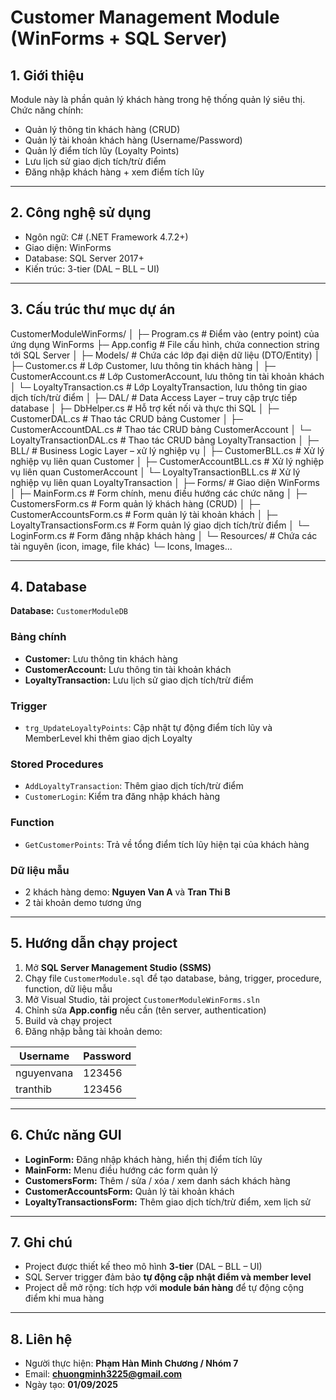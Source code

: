 ﻿# Customer Management Module (WinForms + SQL Server)

## 1. Giới thiệu

Module này là phần quản lý khách hàng trong hệ thống quản lý siêu thị.  
Chức năng chính:

- Quản lý thông tin khách hàng (CRUD)
- Quản lý tài khoản khách hàng (Username/Password)
- Quản lý điểm tích lũy (Loyalty Points)
- Lưu lịch sử giao dịch tích/trừ điểm
- Đăng nhập khách hàng + xem điểm tích lũy

---

## 2. Công nghệ sử dụng

- Ngôn ngữ: C# (.NET Framework 4.7.2+)
- Giao diện: WinForms
- Database: SQL Server 2017+
- Kiến trúc: 3-tier (DAL – BLL – UI)

---

## 3. Cấu trúc thư mục dự án
CustomerModuleWinForms/
│
├─ Program.cs                 # Điểm vào (entry point) của ứng dụng WinForms
├─ App.config                 # File cấu hình, chứa connection string tới SQL Server
│
├─ Models/                    # Chứa các lớp đại diện dữ liệu (DTO/Entity)
│ ├─ Customer.cs              # Lớp Customer, lưu thông tin khách hàng
│ ├─ CustomerAccount.cs       # Lớp CustomerAccount, lưu thông tin tài khoản khách
│ └─ LoyaltyTransaction.cs    # Lớp LoyaltyTransaction, lưu thông tin giao dịch tích/trừ điểm
│
├─ DAL/                       # Data Access Layer – truy cập trực tiếp database
│ ├─ DbHelper.cs              # Hỗ trợ kết nối và thực thi SQL
│ ├─ CustomerDAL.cs           # Thao tác CRUD bảng Customer
│ ├─ CustomerAccountDAL.cs    # Thao tác CRUD bảng CustomerAccount
│ └─ LoyaltyTransactionDAL.cs # Thao tác CRUD bảng LoyaltyTransaction
│
├─ BLL/                       # Business Logic Layer – xử lý nghiệp vụ
│ ├─ CustomerBLL.cs           # Xử lý nghiệp vụ liên quan Customer
│ ├─ CustomerAccountBLL.cs    # Xử lý nghiệp vụ liên quan CustomerAccount
│ └─ LoyaltyTransactionBLL.cs # Xử lý nghiệp vụ liên quan LoyaltyTransaction
│
├─ Forms/                     # Giao diện WinForms
│ ├─ MainForm.cs              # Form chính, menu điều hướng các chức năng
│ ├─ CustomersForm.cs         # Form quản lý khách hàng (CRUD)
│ ├─ CustomerAccountsForm.cs  # Form quản lý tài khoản khách
│ ├─ LoyaltyTransactionsForm.cs # Form quản lý giao dịch tích/trừ điểm
│ └─ LoginForm.cs             # Form đăng nhập khách hàng
│
└─ Resources/                 # Chứa các tài nguyên (icon, image, file khác)
   └─ Icons, Images...



---

## 4. Database

**Database:** `CustomerModuleDB`

### Bảng chính

- **Customer:** Lưu thông tin khách hàng  
- **CustomerAccount:** Lưu thông tin tài khoản khách  
- **LoyaltyTransaction:** Lưu lịch sử giao dịch tích/trừ điểm  

### Trigger

- `trg_UpdateLoyaltyPoints`: Cập nhật tự động điểm tích lũy và MemberLevel khi thêm giao dịch Loyalty  

### Stored Procedures

- `AddLoyaltyTransaction`: Thêm giao dịch tích/trừ điểm  
- `CustomerLogin`: Kiểm tra đăng nhập khách hàng  

### Function

- `GetCustomerPoints`: Trả về tổng điểm tích lũy hiện tại của khách hàng  

### Dữ liệu mẫu

- 2 khách hàng demo: **Nguyen Van A** và **Tran Thi B**  
- 2 tài khoản demo tương ứng

---

## 5. Hướng dẫn chạy project

1. Mở **SQL Server Management Studio (SSMS)**  
2. Chạy file `CustomerModule.sql` để tạo database, bảng, trigger, procedure, function, dữ liệu mẫu  
3. Mở Visual Studio, tải project `CustomerModuleWinForms.sln`  
4. Chỉnh sửa **App.config** nếu cần (tên server, authentication)  
5. Build và chạy project  
6. Đăng nhập bằng tài khoản demo:

| Username      | Password |
|---------------|----------|
| nguyenvana    | 123456   |
| tranthib      | 123456   |

---

## 6. Chức năng GUI

- **LoginForm:** Đăng nhập khách hàng, hiển thị điểm tích lũy  
- **MainForm:** Menu điều hướng các form quản lý  
- **CustomersForm:** Thêm / sửa / xóa / xem danh sách khách hàng  
- **CustomerAccountsForm:** Quản lý tài khoản khách  
- **LoyaltyTransactionsForm:** Thêm giao dịch tích/trừ điểm, xem lịch sử  

---

## 7. Ghi chú

- Project được thiết kế theo mô hình **3-tier** (DAL – BLL – UI)  
- SQL Server trigger đảm bảo **tự động cập nhật điểm và member level**  
- Project dễ mở rộng: tích hợp với **module bán hàng** để tự động cộng điểm khi mua hàng  

---

## 8. Liên hệ

- Người thực hiện: **Phạm Hàn Minh Chương / Nhóm 7**  
- Email: **chuongminh3225@gmail.com**  
- Ngày tạo: **01/09/2025**

